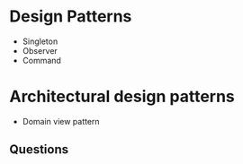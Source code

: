 # Design Patterns
- Singleton
- Observer
- Command

# Architectural design patterns
- Domain view pattern

## Questions
